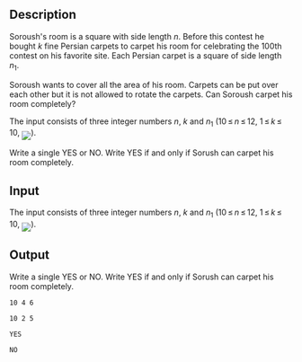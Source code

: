 ## Description

<div><p>Soroush's room is a square with side length <span class="tex-span"><i>n</i></span>. Before this contest he bought <span class="tex-span"><i>k</i></span> fine Persian carpets to carpet his room for celebrating the <span class="tex-span">100</span>th contest on his favorite site. Each Persian carpet is a square of side length <span class="tex-span"><i>n</i><sub class="lower-index">1</sub></span>.</p><p>Soroush wants to cover all the area of his room. Carpets can be put over each other but it is not allowed to rotate the carpets. Can Soroush carpet his room completely?</p></div><div class="input-specification"><p>The input consists of three integer numbers <span class="tex-span"><i>n</i></span>, <span class="tex-span"><i>k</i></span> and <span class="tex-span"><i>n</i><sub class="lower-index">1</sub></span> (<span class="tex-span">10 ≤ <i>n</i> ≤ 12</span>, <span class="tex-span">1 ≤ <i>k</i> ≤ 10</span>, <img align="middle" class="tex-formula" src="file://gTkA3W1Q.png" style="max-width: 100.0%;max-height: 100.0%;">).</p></div><div class="output-specification"><p>Write a single <span class="tex-font-style-tt">YES</span> or <span class="tex-font-style-tt">NO</span>. Write <span class="tex-font-style-tt">YES</span> if and only if Sorush can carpet his room completely.</p></div>

## Input

<p>The input consists of three integer numbers <span class="tex-span"><i>n</i></span>, <span class="tex-span"><i>k</i></span> and <span class="tex-span"><i>n</i><sub class="lower-index">1</sub></span> (<span class="tex-span">10 ≤ <i>n</i> ≤ 12</span>, <span class="tex-span">1 ≤ <i>k</i> ≤ 10</span>, <img align="middle" class="tex-formula" src="file://gTkA3W1Q.png" style="max-width: 100.0%;max-height: 100.0%;">).</p>

## Output

<p>Write a single <span class="tex-font-style-tt">YES</span> or <span class="tex-font-style-tt">NO</span>. Write <span class="tex-font-style-tt">YES</span> if and only if Sorush can carpet his room completely.</p>





```input1
10 4 6

```




```input2
10 2 5

```




```output1
YES

```




```output2
NO

```


